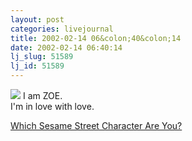 ```yaml
---
layout: post
categories: livejournal
title: 2002-02-14 06&colon;40&colon;14
date: 2002-02-14 06:40:14
lj_slug: 51589
lj_id: 51589
---
```

[![](http://www.trill.net/trill/images/zoe.jpg)](http://www.trill.net/trill/test.html) I am ZOE.  
I'm in love with love.



[Which Sesame Street Character Are You?](http://www.trill.net/trill/test.html)
